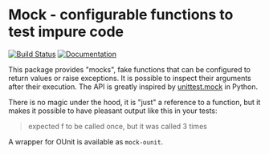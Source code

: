 # Mock - configurable functions to test impure code

[![Build Status][build_status_badge]][build_status_link]
[![Documentation][doc_badge]][doc_link]

This package provides "mocks", fake functions that can be configured to return
values or raise exceptions. It is possible to inspect their arguments after
their execution. The API is greatly inspired by [unittest.mock] in Python.

There is no magic under the hood, it is "just" a reference to a function, but
it makes it possible to have pleasant output like this in your tests:

> expected f to be called once, but it was called 3 times

A wrapper for OUnit is available as `mock-ounit`.

[build_status_badge]: https://github.com/cryptosense/ocaml-mock/actions/workflows/main.yml/badge.svg
[build_status_link]: https://github.com/cryptosense/ocaml-mock/actions/workflows/main.yml
[doc_badge]: https://img.shields.io/badge/doc-online-blue.svg
[doc_link]: https://cryptosense.github.io/ocaml-mock/doc/
[unittest.mock]: https://docs.python.org/3/library/unittest.mock.html
